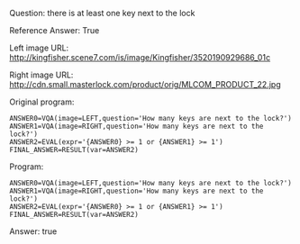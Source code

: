 Question: there is at least one key next to the lock

Reference Answer: True

Left image URL: http://kingfisher.scene7.com/is/image/Kingfisher/3520190929686_01c

Right image URL: http://cdn.small.masterlock.com/product/orig/MLCOM_PRODUCT_22.jpg

Original program:

```
ANSWER0=VQA(image=LEFT,question='How many keys are next to the lock?')
ANSWER1=VQA(image=RIGHT,question='How many keys are next to the lock?')
ANSWER2=EVAL(expr='{ANSWER0} >= 1 or {ANSWER1} >= 1')
FINAL_ANSWER=RESULT(var=ANSWER2)
```
Program:

```
ANSWER0=VQA(image=LEFT,question='How many keys are next to the lock?')
ANSWER1=VQA(image=RIGHT,question='How many keys are next to the lock?')
ANSWER2=EVAL(expr='{ANSWER0} >= 1 or {ANSWER1} >= 1')
FINAL_ANSWER=RESULT(var=ANSWER2)
```
Answer: true

